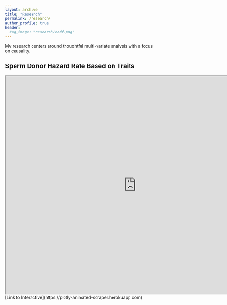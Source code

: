 ```yaml
---
layout: archive
title: "Research"
permalink: /research/
author_profile: true
header:
  #og_image: "research/ecdf.png"
---
```


My research centers around thoughtful multi-variate analysis with a focus on causality.



## Sperm Donor Hazard Rate Based on Traits
  <iframe src="https://plotly-animated-scraper.herokuapp.com" width="860px" height="720px"></iframe>
  [Link to Interactive](https://plotly-animated-scraper.herokuapp.com)
